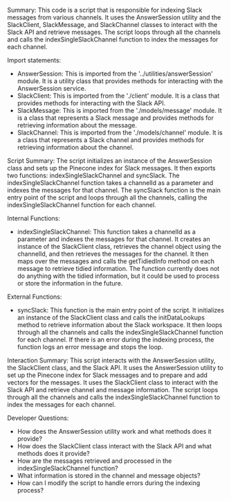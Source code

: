 Summary:
This code is a script that is responsible for indexing Slack messages from various channels. It uses the AnswerSession utility and the SlackClient, SlackMessage, and SlackChannel classes to interact with the Slack API and retrieve messages. The script loops through all the channels and calls the indexSingleSlackChannel function to index the messages for each channel.

Import statements:
- AnswerSession: This is imported from the '../utilities/answerSession' module. It is a utility class that provides methods for interacting with the AnswerSession service.
- SlackClient: This is imported from the './client' module. It is a class that provides methods for interacting with the Slack API.
- SlackMessage: This is imported from the './models/message' module. It is a class that represents a Slack message and provides methods for retrieving information about the message.
- SlackChannel: This is imported from the './models/channel' module. It is a class that represents a Slack channel and provides methods for retrieving information about the channel.

Script Summary:
The script initializes an instance of the AnswerSession class and sets up the Pinecone index for Slack messages. It then exports two functions: indexSingleSlackChannel and syncSlack. The indexSingleSlackChannel function takes a channelId as a parameter and indexes the messages for that channel. The syncSlack function is the main entry point of the script and loops through all the channels, calling the indexSingleSlackChannel function for each channel.

Internal Functions:
- indexSingleSlackChannel: This function takes a channelId as a parameter and indexes the messages for that channel. It creates an instance of the SlackClient class, retrieves the channel object using the channelId, and then retrieves the messages for the channel. It then maps over the messages and calls the getTidiedInfo method on each message to retrieve tidied information. The function currently does not do anything with the tidied information, but it could be used to process or store the information in the future.

External Functions:
- syncSlack: This function is the main entry point of the script. It initializes an instance of the SlackClient class and calls the initDataLookups method to retrieve information about the Slack workspace. It then loops through all the channels and calls the indexSingleSlackChannel function for each channel. If there is an error during the indexing process, the function logs an error message and stops the loop.

Interaction Summary:
This script interacts with the AnswerSession utility, the SlackClient class, and the Slack API. It uses the AnswerSession utility to set up the Pinecone index for Slack messages and to prepare and add vectors for the messages. It uses the SlackClient class to interact with the Slack API and retrieve channel and message information. The script loops through all the channels and calls the indexSingleSlackChannel function to index the messages for each channel.

Developer Questions:
- How does the AnswerSession utility work and what methods does it provide?
- How does the SlackClient class interact with the Slack API and what methods does it provide?
- How are the messages retrieved and processed in the indexSingleSlackChannel function?
- What information is stored in the channel and message objects?
- How can I modify the script to handle errors during the indexing process?